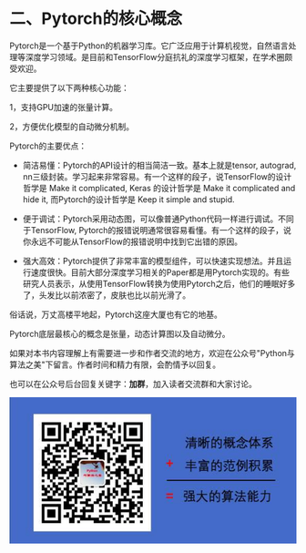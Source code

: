 # 二、Pytorch的核心概念

Pytorch是一个基于Python的机器学习库。它广泛应用于计算机视觉，自然语言处理等深度学习领域。是目前和TensorFlow分庭抗礼的深度学习框架，在学术圈颇受欢迎。

它主要提供了以下两种核心功能：

1，支持GPU加速的张量计算。

2，方便优化模型的自动微分机制。


Pytorch的主要优点：

* 简洁易懂：Pytorch的API设计的相当简洁一致。基本上就是tensor, autograd, nn三级封装。学习起来非常容易。有一个这样的段子，说TensorFlow的设计哲学是 Make it complicated, Keras 的设计哲学是 Make it complicated and hide it, 而Pytorch的设计哲学是 Keep it simple and stupid.

* 便于调试：Pytorch采用动态图，可以像普通Python代码一样进行调试。不同于TensorFlow, Pytorch的报错说明通常很容易看懂。有一个这样的段子，说你永远不可能从TensorFlow的报错说明中找到它出错的原因。

* 强大高效：Pytorch提供了非常丰富的模型组件，可以快速实现想法。并且运行速度很快。目前大部分深度学习相关的Paper都是用Pytorch实现的。有些研究人员表示，从使用TensorFlow转换为使用Pytorch之后，他们的睡眠好多了，头发比以前浓密了，皮肤也比以前光滑了。



俗话说，万丈高楼平地起，Pytorch这座大厦也有它的地基。

Pytorch底层最核心的概念是张量，动态计算图以及自动微分。


如果对本书内容理解上有需要进一步和作者交流的地方，欢迎在公众号"Python与算法之美"下留言。作者时间和精力有限，会酌情予以回复。

也可以在公众号后台回复关键字：**加群**，加入读者交流群和大家讨论。

![image.png](../data/Python与算法之美logo.jpg)
